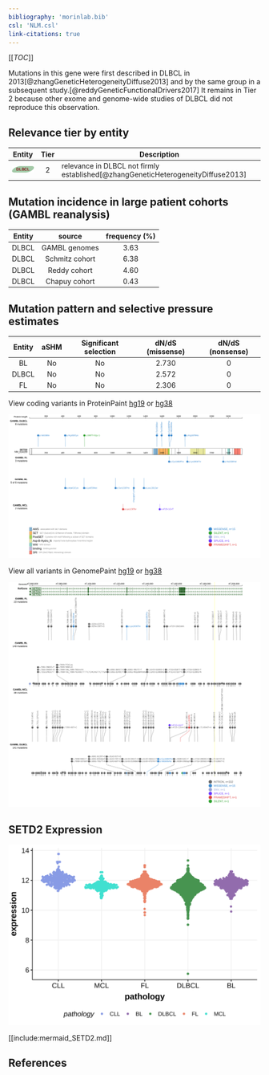 ```yaml
---
bibliography: 'morinlab.bib'
csl: 'NLM.csl'
link-citations: true
---
```

[[_TOC_]]

Mutations in this gene were first described in DLBCL in 2013[@zhangGeneticHeterogeneityDiffuse2013] and by the same group in a subsequent study.[@reddyGeneticFunctionalDrivers2017] It remains in Tier 2 because other exome and genome-wide studies of DLBCL did not reproduce this observation. 



## Relevance tier by entity

|Entity|Tier|Description                              |
|:------:|:----:|-----------------------------------------|
|![DLBCL](images/icons/DLBCL_tier2.png) |2   |relevance in DLBCL not firmly established[@zhangGeneticHeterogeneityDiffuse2013]|

## Mutation incidence in large patient cohorts (GAMBL reanalysis)

|Entity|source        |frequency (%)|
|:------:|:--------------:|:-------------:|
|DLBCL |GAMBL genomes |3.63         |
|DLBCL |Schmitz cohort|6.38         |
|DLBCL |Reddy cohort  |4.60         |
|DLBCL |Chapuy cohort |0.43         |

## Mutation pattern and selective pressure estimates

|Entity|aSHM|Significant selection|dN/dS (missense)|dN/dS (nonsense)|
|:------:|:----:|:---------------------:|:----------------:|:----------------:|
|BL    |No  |No                   |2.730           |0               |
|DLBCL |No  |No                   |2.572           |0               |
|FL    |No  |No                   |2.306           |0               |



View coding variants in ProteinPaint [hg19](https://morinlab.github.io/LLMPP/GAMBL/SETD2_protein.html)  or [hg38](https://morinlab.github.io/LLMPP/GAMBL/SETD2_protein_hg38.html)

![](images/proteinpaint/SETD2_NM_014159.svg)

View all variants in GenomePaint [hg19](https://morinlab.github.io/LLMPP/GAMBL/SETD2.html)  or [hg38](https://morinlab.github.io/LLMPP/GAMBL/SETD2_hg38.html)

![](images/proteinpaint/SETD2.svg)

## SETD2 Expression
![](images/gene_expression/SETD2_by_pathology.svg)
<!-- ORIGIN: zhangGeneticHeterogeneityDiffuse2013 -->
<!-- DLBCL: zhangGeneticHeterogeneityDiffuse2013 -->

[[include:mermaid_SETD2.md]]

## References

